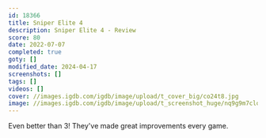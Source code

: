 ```yaml
---
id: 18366
title: Sniper Elite 4
description: Sniper Elite 4 - Review
score: 80
date: 2022-07-07
completed: true
goty: []
modified_date: 2024-04-17
screenshots: []
tags: []
videos: []
cover: //images.igdb.com/igdb/image/upload/t_cover_big/co24t8.jpg
image: //images.igdb.com/igdb/image/upload/t_screenshot_huge/nq9g9m7clqzjxjc4kolg.jpg
---
```

Even better than 3! They've made great improvements every game.